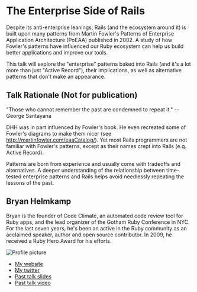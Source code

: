 # The Enterprise Side of Rails

Despite its anti-enterprise leanings, Rails (and the ecosystem around it) is built upon many patterns from Martin Fowler's Patterns of Enterprise Application Architecture (PoEAA) published in 2002. A study of how Fowler's patterns have influenced our Ruby ecosystem can help us build better applications and improve our tools.

This talk will explore the "enterprise" patterns baked into Rails (and it's a lot more than just "Active Record"), their implications, as well as alternative patterns that don't make an appearance.

## Talk Rationale (Not for publication)

"Those who cannot remember the past are condemned to repeat it." --George Santayana

DHH was in part influenced by Fowler's book. He even recreated some of Fowler's diagrams to make them nicer (see http://martinfowler.com/eaaCatalog/). Yet most Rails programmers are not familiar with Fowler's patterns, except as their names crept into Rails (e.g. Active Record).

Patterns are born from experience and usually come with tradeoffs and alternatives. A deeper understanding of the relationship between time-tested enterprise patterns and Rails helps avoid needlessly repeating the lessons of the past.

## Bryan Helmkamp

Bryan is the founder of Code Climate, an automated code review tool for Ruby apps, and the lead organizer of the Gotham Ruby Conference in NYC. For the last seven years, he's been an active in the Ruby community as an acclaimed speaker, author and open source contributor. In 2009, he received a Ruby Hero Award for his efforts.


![Profile picture](https://twimg0-a.akamaihd.net/profile_images/53078115/me.jpg)

- [My website](https://codeclimate.com/)
- [My twitter](https://twitter.com/brynary)
- [Past talk slides](https://speakerdeck.com/brynary/service-oriented-design-in-practice)
- [Past talk video](http://www.confreaks.com/videos/365-gogaruco2010-arel-the-ruby-relational-algebra-library)
